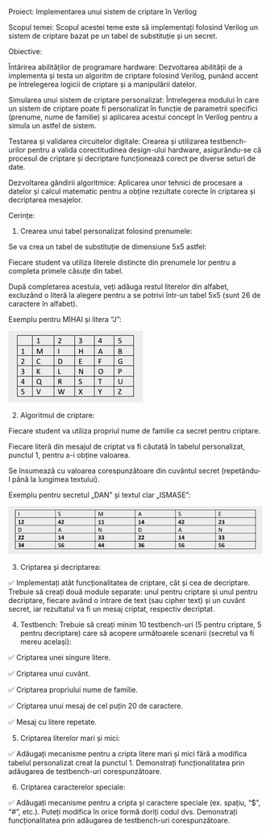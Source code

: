 Proiect: Implementarea unui sistem de criptare în Verilog

Scopul temei: Scopul acestei teme este să implementați folosind Verilog un sistem de criptare bazat pe un tabel de substituție și un secret.

Obiective:

Întărirea abilităților de programare hardware: Dezvoltarea abilității de a implementa și testa un algoritm de criptare folosind Verilog, punând accent pe întrelegerea logicii de criptare și a manipulării datelor.

Simularea unui sistem de criptare personalizat: Întrelegerea modului în care un sistem de criptare poate fi personalizat în funcție de parametrii specifici (prenume, nume de familie) și aplicarea acestui concept în Verilog pentru a simula un astfel de sistem.

Testarea și validarea circuitelor digitale: Crearea și utilizarea testbench-urilor pentru a valida corectitudinea design-ului hardware, asigurându-se că procesul de criptare și decriptare funcționează corect pe diverse seturi de date.

Dezvoltarea gândirii algoritmice: Aplicarea unor tehnici de procesare a datelor și calcul matematic pentru a obține rezultate corecte în criptarea și decriptarea mesajelor.

Cerințe:

1. Crearea unui tabel personalizat folosind prenumele:

Se va crea un tabel de substituție de dimensiune 5x5 astfel:

Fiecare student va utiliza literele distincte din prenumele lor pentru a completa primele căsuțe din tabel.

După completarea acestuia, veți adăuga restul literelor din alfabet, excluzând o literă la alegere pentru a se potrivi într-un tabel 5x5 (sunt 26 de caractere în alfabet).

Exemplu pentru MIHAI și litera “J”:

![alt text](./images/table1.PNG)

2. Algoritmul de criptare:

Fiecare student va utiliza propriul nume de familie ca secret pentru criptare.

Fiecare literă din mesajul de criptat va fi căutată în tabelul personalizat, punctul 1, pentru a-i obține valoarea.

Se însumează cu valoarea corespunzătoare din cuvântul secret (repetându-l până la lungimea textului).

Exemplu pentru secretul „DAN” și textul clar „ISMASE”:

![alt text](./images/table2.png)

3. Criptarea și decriptarea:

✅ Implementați atât funcționalitatea de criptare, cât și cea de decriptare. Trebuie să creați două module separate: unul pentru criptare și unul pentru decriptare, fiecare având o intrare de text (sau cipher text) și un cuvânt secret, iar rezultatul va fi un mesaj criptat, respectiv decriptat.

4. Testbench: Trebuie să creați minim 10 testbench-uri (5 pentru criptare, 5 pentru decriptare) care să acopere următoarele scenarii (secretul va fi mereu același):

✅ Criptarea unei singure litere.

✅ Criptarea unui cuvânt.

✅ Criptarea propriului nume de familie.

✅ Criptarea unui mesaj de cel puțin 20 de caractere.

✅ Mesaj cu litere repetate.

5. Criptarea literelor mari și mici:

✅ Adăugați mecanisme pentru a cripta litere mari și mici fără a modifica tabelul personalizat creat la punctul 1. Demonstrați funcționalitatea prin adăugarea de testbench-uri corespunzătoare.

6. Criptarea caracterelor speciale:

✅ Adăugați mecanisme pentru a cripta și caractere speciale (ex. spațiu, “$”, “#”, etc.). Puteți modifica în orice formă doriți codul dvs. Demonstrați funcționalitatea prin adăugarea de testbench-uri corespunzătoare.